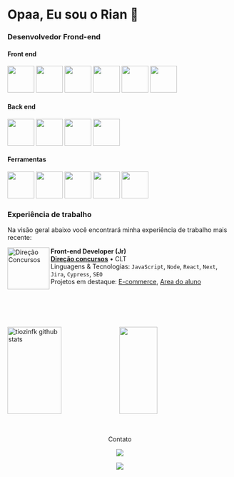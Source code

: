 # Opaa, Eu sou o Rian 👋

### Desenvolvedor Frond-end

#### Front end 

<img src="https://cdn.jsdelivr.net/gh/devicons/devicon/icons/react/react-original-wordmark.svg" width="60" height="60" /> <img src="https://cdn.jsdelivr.net/gh/devicons/devicon/icons/javascript/javascript-original.svg" width="60" height="60" /> <img src="https://cdn.jsdelivr.net/gh/devicons/devicon/icons/typescript/typescript-original.svg" width="60" height="60" /> <img src="https://cdn.jsdelivr.net/gh/devicons/devicon/icons/css3/css3-original.svg" width="60" height="60" /> <img src="https://cdn.jsdelivr.net/gh/devicons/devicon/icons/html5/html5-original.svg" width="60" height="60" /> <img src="https://cdn.jsdelivr.net/gh/devicons/devicon/icons/nextjs/nextjs-original.svg"  width="60" height="60" />

#### Back end 

<img src="https://cdn.jsdelivr.net/gh/devicons/devicon/icons/nodejs/nodejs-original-wordmark.svg" width="60" height="60"/> <img src="https://cdn.jsdelivr.net/gh/devicons/devicon/icons/angularjs/angularjs-original.svg" width="60" height="60" /> <img src="https://cdn.jsdelivr.net/gh/devicons/devicon/icons/go/go-original.svg"  width="60" height="60"/> <img src="https://cdn.jsdelivr.net/gh/devicons/devicon/icons/mongodb/mongodb-original.svg" width="60" height="60" />

#### Ferramentas

<img src="https://cdn.jsdelivr.net/gh/devicons/devicon/icons/git/git-original.svg" width="60" height="60" /> <img src="https://cdn.jsdelivr.net/gh/devicons/devicon/icons/visualstudio/visualstudio-plain.svg"  width="60" height="60" /> <img src="https://cdn.jsdelivr.net/gh/devicons/devicon/icons/jira/jira-original.svg"  width="60" height="60" /> <img src="https://cdn.jsdelivr.net/gh/devicons/devicon/icons/figma/figma-original.svg"  width="60" height="60" /> <img src="https://cdn.jsdelivr.net/gh/devicons/devicon/icons/trello/trello-plain.svg"  width="60" height="60" />





 
 ### Experiência de trabalho

Na visão geral abaixo você encontrará minha experiência de trabalho mais recente:

[<img align="left" height="94px" width="94px" alt="Direção Concursos" src="https://yt3.googleusercontent.com/L1M5ZVLHSy_DsYyoxJt7sokn8eNPGpl2Yeicju5jt-Wm-UAPyFUd8p3_MEpBs-omePejeWrnLw=s900-c-k-c0x00ffffff-no-rj"/>](https://www.direcaoconcursos.com.br/)

**Front-end Developer (Jr)** \
[**Direção concursos**](https://www.direcaoconcursos.com.br/) • CLT \
Linguagens & Tecnologias: `JavaScript`, `Node`, `React`, `Next`, `Jira`, `Cypress`, `SEO`\
Projetos em destaque: [E-commerce](https://www.direcaoconcursos.com.br/), [Area do aluno](https://aluno.direcaoconcursos.com.br/home)
<br/>


<br/>
<br/>


   &nbsp;
   &nbsp;
   &nbsp;
   &nbsp;
   &nbsp;
   &nbsp;
   &nbsp;
   &nbsp;
   &nbsp;
   &nbsp;

 
 <div>
 <img width="49%" height="195px" src="https://github-readme-stats.vercel.app/api?username=tiozinfk&show_icons=true&count_private=true&hide_border=true&title_color=ff91a4&icon_color=ff91a4&text_color=c9d1d9&bg_color=0d1117" alt="tiozinfk github stats" /> 
  <img width="41%" height="195px" src="https://github-readme-stats.vercel.app/api/top-langs/?username=tiozinfk&layout=compact&hide_border=true&title_color=ff91a4&text_color=ff91a4&bg_color=0d1117" />
</div>
  
   &nbsp;
   &nbsp;
   &nbsp;
   &nbsp;
   &nbsp;
   &nbsp;
   &nbsp;



<div align="center">
  
  Contato
  
<a href="https://www.linkedin.com/in/rian-moraes" target="_blank"><img src="https://img.shields.io/badge/-LinkedIn-%230077B5?style=for-the-badge&logo=linkedin&logoColor=white" target="_blank"></a>   
  
 <a href = "mailto:rianherminio2002@gmail.com"><img src="https://img.shields.io/badge/Gmail-D14836?style=for-the-badge&logo=gmail&logoColor=white" target="_blank"></a>
  
    
  
  <div/>



